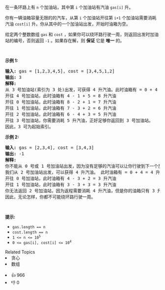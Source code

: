 <p>在一条环路上有 <code>n</code>&nbsp;个加油站，其中第 <code>i</code>&nbsp;个加油站有汽油&nbsp;<code>gas[i]</code><em>&nbsp;</em>升。</p>

<p>你有一辆油箱容量无限的的汽车，从第<em> </em><code>i</code><em> </em>个加油站开往第<em> </em><code>i+1</code><em>&nbsp;</em>个加油站需要消耗汽油&nbsp;<code>cost[i]</code><em>&nbsp;</em>升。你从其中的一个加油站出发，开始时油箱为空。</p>

<p>给定两个整数数组 <code>gas</code> 和 <code>cost</code> ，如果你可以绕环路行驶一周，则返回出发时加油站的编号，否则返回 <code>-1</code> 。如果存在解，则 <strong>保证</strong> 它是 <strong>唯一</strong> 的。</p>

<p>&nbsp;</p>

<p><strong>示例&nbsp;1:</strong></p>

<pre>
<strong>输入:</strong> gas = [1,2,3,4,5], cost = [3,4,5,1,2]
<strong>输出:</strong> 3
<strong>解释:
</strong>从 3 号加油站(索引为 3 处)出发，可获得 4 升汽油。此时油箱有 = 0 + 4 = 4 升汽油
开往 4 号加油站，此时油箱有 4 - 1 + 5 = 8 升汽油
开往 0 号加油站，此时油箱有 8 - 2 + 1 = 7 升汽油
开往 1 号加油站，此时油箱有 7 - 3 + 2 = 6 升汽油
开往 2 号加油站，此时油箱有 6 - 4 + 3 = 5 升汽油
开往 3 号加油站，你需要消耗 5 升汽油，正好足够你返回到 3 号加油站。
因此，3 可为起始索引。</pre>

<p><strong>示例 2:</strong></p>

<pre>
<strong>输入:</strong> gas = [2,3,4], cost = [3,4,3]
<strong>输出:</strong> -1
<strong>解释:
</strong>你不能从 0 号或 1 号加油站出发，因为没有足够的汽油可以让你行驶到下一个加油站。
我们从 2 号加油站出发，可以获得 4 升汽油。 此时油箱有 = 0 + 4 = 4 升汽油
开往 0 号加油站，此时油箱有 4 - 3 + 2 = 3 升汽油
开往 1 号加油站，此时油箱有 3 - 3 + 3 = 3 升汽油
你无法返回 2 号加油站，因为返程需要消耗 4 升汽油，但是你的油箱只有 3 升汽油。
因此，无论怎样，你都不可能绕环路行驶一周。</pre>

<p>&nbsp;</p>

<p><strong>提示:</strong></p>

<ul>
	<li><code>gas.length == n</code></li>
	<li><code>cost.length == n</code></li>
	<li><code>1 &lt;= n &lt;= 10<sup>5</sup></code></li>
	<li><code>0 &lt;= gas[i], cost[i] &lt;= 10<sup>4</sup></code></li>
</ul>
<div><div>Related Topics</div><div><li>贪心</li><li>数组</li></div></div><br><div><li>👍 966</li><li>👎 0</li></div>